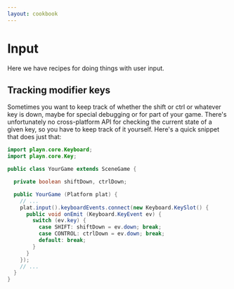 ```yaml
---
layout: cookbook
---
```


# Input

Here we have recipes for doing things with user input.

## Tracking modifier keys

Sometimes you want to keep track of whether the shift or ctrl or whatever key is down, maybe for
special debugging or for part of your game. There's unfortunately no cross-platform API for
checking the current state of a given key, so you have to keep track of it yourself. Here's a quick
snippet that does just that:

```java
import playn.core.Keyboard;
import playn.core.Key;

public class YourGame extends SceneGame {

  private boolean shiftDown, ctrlDown;

  public YourGame (Platform plat) {
    // ...
    plat.input().keyboardEvents.connect(new Keyboard.KeySlot() {
      public void onEmit (Keyboard.KeyEvent ev) {
        switch (ev.key) {
          case SHIFT: shiftDown = ev.down; break;
          case CONTROL: ctrlDown = ev.down; break;
          default: break;
        }
      }
    });
    // ...
  }
}
```
